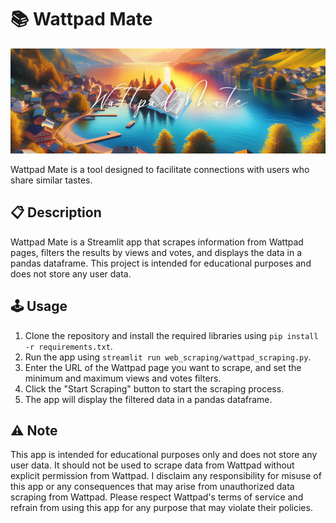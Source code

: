 **📚 Wattpad Mate**
================

<p align="center">
  <img src="images/banner.png" alt="Project banner" width="600" />
</p>

Wattpad Mate is a tool designed to facilitate connections with users who share similar tastes.

**📋 Description**
---------------

Wattpad Mate is a Streamlit app that scrapes information from Wattpad pages, filters the results by views and votes, and displays the data in a pandas dataframe. This project is intended for educational purposes and does not store any user data.

**🕹️ Usage**
---------

1. Clone the repository and install the required libraries using `pip install -r requirements.txt`.
2. Run the app using `streamlit run web_scraping/wattpad_scraping.py`.
3. Enter the URL of the Wattpad page you want to scrape, and set the minimum and maximum views and votes filters.
4. Click the "Start Scraping" button to start the scraping process.
5. The app will display the filtered data in a pandas dataframe.

**⚠️ Note**
------

This app is intended for educational purposes only and does not store any user data. It should not be used to scrape data from Wattpad without explicit permission from Wattpad. I disclaim any responsibility for misuse of this app or any consequences that may arise from unauthorized data scraping from Wattpad. Please respect Wattpad's terms of service and refrain from using this app for any purpose that may violate their policies.